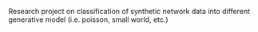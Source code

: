 Research project on classification of synthetic network data into different generative model (i.e. poisson, small world, etc.)
